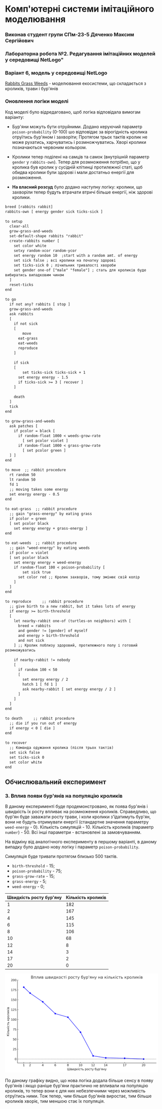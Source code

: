 # Комп'ютерні системи імітаційного моделювання
### Виконав студент групи СПм-23-5 Дяченко Максим Сергійович
### Лабораторна робота №2. Редагування імітаційних моделей у середовищі NetLogo"

### Варіант 6, модель у середовищі NetLogo

[Rabbits Grass Weeds](https://www.netlogoweb.org/launch#https://www.netlogoweb.org/assets/modelslib/Sample%20Models/Biology/Rabbits%20Grass%20Weeds.nlogo) - моделювання екосистеми, що складається з кроликів, трави і бур'янів

### Оновлення логіки моделі

Код моделі було відредаговано, щоб логіка відповідала вимогам варіанту:
- Бур'яни можуть бути отруйними. Додано керуючий параметр `poison-probability` (0-100) шо відповідає за вірогідність кролика отруїтись бур'яном і захворіти; Протягом трьох тактів кролик не може рухатись, харчуватись і розмножчуватись. Хворі кролики позначаються червоним кольором.

- Кролики тепер поділені на самців та самок (внутрішній параметр `gender` у `rabbits-own`). Тепер для розмноження потрібно, що у кролика був кролик у сусідній клітинці протилежної статі, щоб обидва кролики були здорові і мали достатньо енергії для розмноження.

- **На власний розсуд** було додано наступну логіку: кролики, що захворіли тепер будуть втрачати втричі більше енергії, ніж здорові кролики.

```
breed [rabbits rabbit]
rabbits-own [ energy gender sick ticks-sick ]

to setup
  clear-all
  grow-grass-and-weeds
  set-default-shape rabbits "rabbit"
  create-rabbits number [
    set color white
    setxy random-xcor random-ycor
    set energy random 10  ;start with a random amt. of energy
    set sick false ; всі кролики на початку здорові
    set ticks-sick 0 ; лічильник тривалості хвороби
    set gender one-of ["male" "female"] ; стать для кроликів буде вибиратись випадковим чином
  ]
  reset-ticks
end

to go
  if not any? rabbits [ stop ]
  grow-grass-and-weeds
  ask rabbits
  [
    if not sick
    [
    	move
      eat-grass
      eat-weeds
      reproduce
    ]

    if sick
    [
     	set ticks-sick ticks-sick + 1
      set energy energy - 1.5
      if ticks-sick >= 3 [ recover ]
    ]

    death
  ]
  tick
end

to grow-grass-and-weeds
  ask patches [
    if pcolor = black [
      if random-float 1000 < weeds-grow-rate
        [ set pcolor violet ]
      if random-float 1000 < grass-grow-rate
        [ set pcolor green ]
  ] ]
end

to move  ;; rabbit procedure
  rt random 50
  lt random 50
  fd 1
  ;; moving takes some energy
  set energy energy - 0.5
end

to eat-grass  ;; rabbit procedure
  ;; gain "grass-energy" by eating grass
  if pcolor = green
  [ set pcolor black
    set energy energy + grass-energy ]
end

to eat-weeds  ;; rabbit procedure
  ;; gain "weed-energy" by eating weeds
  if pcolor = violet
  [ set pcolor black
    set energy energy + weed-energy
    if random-float 100 < poison-probability [
     	set sick true
      set color red ;; Кролик захворів, тому змінює свій колір
    ]
  ]
end

to reproduce     ;; rabbit procedure
  ;; give birth to a new rabbit, but it takes lots of energy
  if energy >= birth-threshold
  [
    let nearby-rabbit one-of (turtles-on neighbors) with [
      breed = rabbits
      and gender != [gender] of myself
      and energy > birth-threshold
      and not sick
    ] ;; Кролик поблизу здоровий, протилежного полу і готовий розмножуватись

    if nearby-rabbit != nobody
    [
      if random 100 < 50
      [
        set energy energy / 2
        hatch 1 [ fd 1 ]
        ask nearby-rabbit [ set energy energy / 2 ]
      ]
    ]
  ]
end

to death     ;; rabbit procedure
  ;; die if you run out of energy
  if energy < 0 [ die ]
end

to recover
  ;; Команда одужання кролика (після трьох тактів)
  set sick false
  set ticks-sick 0
  set color white
end
```

## Обчислювальний експеримент

### 3. Вплив появи бур'янів на популяцію кроликів

В даному експерименті буде продемонстровано, як поява бур'янів і швидкість їх росту впливає на розмноження кроликів. Справедливо, що бур'ян буде заважати росту трави, і коли кролики з'їдатимуть бур'ян, вони не будуть отримувати енергії (стандартне значення параметру `weed-energy` - 0). Кількість симуляцій - 10. Кількість кроликів (параметр `number`) - 50. Всі інші параметри - встановлені за замовчуванням.

На відміну від аналогічного експерименту в першому варіанті, в даному випадку було додано нову логіку і параметр `poison-probability`.

Симуляція буде тривати протягом близько 500 тактів.

- `birth-threshold` - 15;
- `poison-probability` - 75;
- `grass-grow-rate` - 15;
- `grass-energy` - 5;
- `weed-energy` - 0;

| Швидкість росту бур'яну | Кількість кроликів |
| ----------------------- | ------------------ |
| 1                       | 182                |
| 2                       | 167                |
| 4                       | 145                |
| 6                       | 115                |
| 8                       | 106                |
| 10                      | 68                 |
| 12                      | 8                  |
| 14                      | 3                  |
| 17                      | 2                  |
| 20                      | 0                  |

![Графік](Графік.png)

По даному графіку видно, що нова логіка додала більше сенсу в появу бур'янів і якщо раніше бур'яни практично не впливали на популяцію кроликів, то тепер вони є для них небезпечними через можливість отруїтись ними. Тож тепер, чим більше бур'янів виростає, тим більше кроликів хворіє, тим меншою стає їх популяція.
